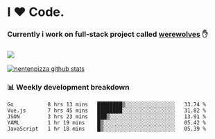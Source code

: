 # I ❤️ Code.
### Currently i work on full-stack project called [werewolves](https://github.com/nentenpizza/werewolves-backend) ✋

### ![](http://img.shields.io/badge/Go-language-blue?style=for-the-badge&logo=appveyor)
[![nentenpizza github stats](https://github-readme-stats.vercel.app/api?username=nentenpizza&count_private=true)](https://github.com/anuraghazra/github-readme-stats)

### 📊 Weekly development breakdown

<!--START_SECTION:waka-->
```text
Go           8 hrs 13 mins   ████████▒░░░░░░░░░░░░░░░░   33.74 % 
Vue.js       7 hrs 45 mins   ████████░░░░░░░░░░░░░░░░░   31.82 % 
JSON         3 hrs 23 mins   ███▒░░░░░░░░░░░░░░░░░░░░░   13.91 % 
YAML         1 hr 19 mins    █▒░░░░░░░░░░░░░░░░░░░░░░░   05.42 % 
JavaScript   1 hr 18 mins    █▒░░░░░░░░░░░░░░░░░░░░░░░   05.39 % 
```
<!--END_SECTION:waka-->

